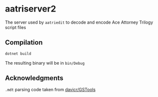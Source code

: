 # aatriserver2

The server used by `aatriedit` to decode and encode Ace Attorney Trilogy script files

## Compilation

```bash
dotnet build
```

The resulting binary will be in `bin/Debug`

## Acknowledgments

`.mdt` parsing code taken from [davicr/GSTools](https://github.com/davicr/GSTools)
